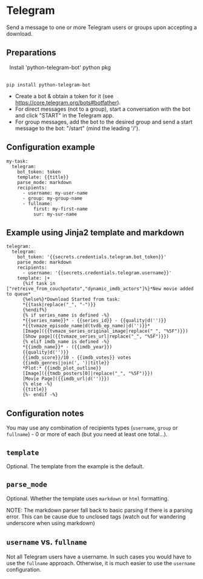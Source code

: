 # Telegram
Send a message to one or more Telegram users or groups upon accepting a download.


## Preparations
<div class="alert alert-info" role="alert">
  <span class="glyphicon glyphicon glyphicon-download-alt"></span>
  &nbsp;
Install 'python-telegram-bot' python pkg
<br/><br/>

```
pip install python-telegram-bot
```
</div>

* Create a bot & obtain a token for it (see https://core.telegram.org/bots#botfather).
* For direct messages (not to a group), start a conversation with the bot and click "START" in the Telegram app.
* For group messages, add the bot to the desired group and send a start message to the bot: "/start" (mind the
  leading '/').


## Configuration example
```
my-task:
  telegram:
    bot_token: token
    template: {{title}}
    parse_mode: markdown
    recipients:
      - username: my-user-name
      - group: my-group-name
      - fullname:
          first: my-first-name
          sur: my-sur-name
```

## Example using Jinja2 template and markdown
```
telegram:
  telegram:
    bot_token: '{{secrets.credentials.telegram.bot_token}}'
    parse_mode: markdown
    recipients:
      - username: '{{secrets.credentials.telegram.username}}'
    template: |+
      {%if task in ["retreive_from_couchpotato","dynamic_imdb_actors"]%}*New movie added to queue*
      {%else%}*Download Started from task:
      *{{task|replace("_", "-")}}
      {%endif%}
      {% if series_name is defined -%}
      *{{series_name}}* - {{series_id}} - {{quality|d('')}}
      *{{tvmaze_episode_name|d(tvdb_ep_name)|d('')}}*
      [Image]({{tvmaze_series_original_image|replace("_", "%5F")}})
      [Show page]({{tvmaze_series_url|replace("_", "%5F")}})
      {% elif imdb_name is defined -%}
      *{{imdb_name}}* - ({{imdb_year}})
      {{quality|d('')}}
      {{imdb_score}}/10 - {{imdb_votes}} votes
      {{imdb_genres|join(', ')|title}} 
      *Plot:* {{imdb_plot_outline}}
      [Image]({{tmdb_posters[0]|replace("_", "%5F")}})
      [Movie Page]({{imdb_url|d('')}})
      {% else -%}
      {{title}}
      {%- endif -%}
```

## Configuration notes
You may use any combination of recipients types (`username`, `group` or `fullname`) - 0 or more of each (but you
need at least one total...).


## `template`
Optional. The template from the example is the default.

## `parse_mode`
Optional. Whether the template uses `markdown` or `html` formatting. 

NOTE: The markdown parser fall back to basic parsing if there is a parsing error. This can be cause due to unclosed tags (watch out for wandering underscore when using markdown)

## `username` vs. `fullname`
Not all Telegram users have a username. In such cases you would have to use the `fullname` approach. Otherwise, it
is much easier to use the `username` configuration.
